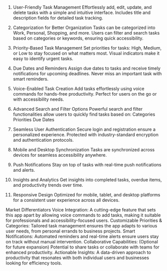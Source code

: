 1. User-Friendly Task Management
Effortlessly add, edit, update, and delete tasks with a simple and intuitive interface.
Includes title and description fields for detailed task tracking.


2. Categorization for Better Organization
Tasks can be categorized into Work, Personal, Shopping, and more.
Users can filter and search tasks based on categories or keywords, ensuring quick accessibility.


3. Priority-Based Task Management
Set priorities for tasks: High, Medium, or Low to stay focused on what matters most.
Visual indicators make it easy to identify urgent tasks.


4. Due Dates and Reminders
Assign due dates to tasks and receive timely notifications for upcoming deadlines.
Never miss an important task with smart reminders.


5. Voice-Enabled Task Creation
Add tasks effortlessly using voice commands for hands-free productivity.
Perfect for users on the go or with accessibility needs.


6. Advanced Search and Filter Options
Powerful search and filter functionalities allow users to quickly find tasks based on:
Categories
Priorities
Due Dates


7. Seamless User Authentication
Secure login and registration ensure a personalized experience.
Protected with industry-standard encryption and authentication protocols.


8. Mobile and Desktop Synchronization
Tasks are synchronized across devices for seamless accessibility anywhere.


9. Push Notifications
Stay on top of tasks with real-time push notifications and alerts.


10. Insights and Analytics
Get insights into completed tasks, overdue items, and productivity trends over time.


11. Responsive Design
Optimized for mobile, tablet, and desktop platforms for a consistent user experience across all devices.

Market Differentiators
Voice Integration:
A cutting-edge feature that sets this app apart by allowing voice commands to add tasks, making it suitable for professionals and accessibility-focused users.
Customizable Priorities & Categories:
Tailored task management ensures the app adapts to various user needs, from personal errands to business projects.
Smart Notifications:
Automated reminders and real-time alerts ensure users stay on track without manual intervention.
Collaborative Capabilities: (Optional for future expansion)
Potential to share tasks or collaborate with teams for enhanced productivity.
Actionable Insights:
A data-driven approach to productivity that resonates with both individual users and businesses looking for efficiency tools.
